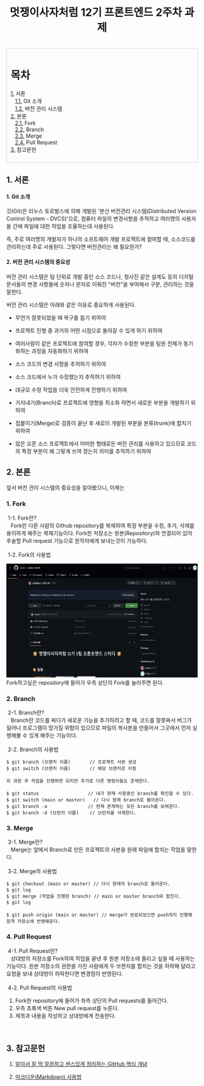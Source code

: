 # <center>멋쟁이사자처럼 12기 프론트엔드 2주차 과제</center>
<br>


<div style="border : 1px solid #ccc; padding: 10px;">

# 목차
[1.](#1-서론) 서론
<br>
&nbsp;&nbsp; [1.1.](#1-git-소개) Git 소개
<br>
&nbsp;&nbsp; [1.2.](#2-버전-관리-시스템의-중요성) 버전 관리 시스템
<br>
[2.](#2-본론) 본론
<br>
&nbsp;&nbsp; [2.1.](#1-merge) Fork
<br>
&nbsp;&nbsp; [2.2.](#2-branch) Branch
<br>
&nbsp;&nbsp; [2.3.](#3-merge) Merge
<br>
&nbsp;&nbsp; [2.4.](#4-pull-request) Pull Request
<br>
[3.](#3-참고문헌) 참고문헌
<br>

</div>

## 1. 서론

#### 1. Git 소개

깃(Git)은 리누스 토르발스에 의해 개발된 '분산 버전관리 시스템(Distributed Version Control System - DVCS)'으로, 컴퓨터 파일의 변경사항을 추적하고 여러명의 사용자들 간에 파일에 대한 작업을 조율하는데 사용된다.

즉, 주로 여러명의 개발자가 하나의 소프트웨어 개발 프로젝트에 참여할 때, 소스코드를 관리하는데 주로 사용된다. 그렇다면 버전관리는 왜 필요한가?

#### 2. 버전 관리 시스템의 중요성

버전 관리 시스템은 팀 단위로 개발 중인 소스 코드나, 청사진 같은 설계도 등의 디지털 문서들의 변경 사항들에 숫자나 문자로 이뤄진 "버전"을 부여해서 구분, 관리하는 것을 말한다.

버전 관리 시스템은 아래와 같은 이유로 중요하게 사용된다.

- 무언가 잘못되었을 때 복구를 돕기 위하여

- 프로젝트 진행 중 과거의 어떤 시점으로 돌아갈 수 있게 하기 위하여

- 여러사람이 같은 프로젝트에 참여할 경우, 각자가 수정한 부분을 팀원 전체가 동기화하는 과정을 자동화하기 위하여

- 소스 코드의 변경 사항을 추적하기 위하여

- 소스 코드에서 누가 수정했는지 추적하기 위하여

- 대규모 수정 작업을 더욱 안전하게 진행하기 위하여

- 가지내기(Branch)로 프로젝트에 영향을 최소화 하면서 새로운 부분을 개발하기 위하여

- 접붙이기(Merge)로 검증이 끝난 후 새로이 개발된 부분을 본류(trunk)에 합치기 위하여

- 많은 오픈 소스 프로젝트에서 어떠한 형태로든 버전 관리를 사용하고 있으므로 코드의 특정 부분이 왜 그렇게 쓰여 졌는지 의미를 추적하기 위하여

## 2. 본론

앞서 버전 관리 시스템의 중요성을 알아봤으니, 이제는 

### 1. Fork
&nbsp;1-1. Fork란?
<br>
&nbsp;&nbsp; Fork란 다른 사람의 Github repository를 복제하여 특정 부분을 수정, 추가, 삭제를 용이하게 해주는 복제기능이다. Fork한 저장소는 원본(Repository)와 연결되어 있어 후술할 Pull request 기능으로 원작자에게 보내는것이 가능하다.
<br><br>
&nbsp;1-2. Fork의 사용법

<img src="exFork.png" width = "600" height="300" title = "Fork 예시" alt="exFork"></img>
Fork하고싶은 repository에 들어가 우측 상단의 Fork를 눌러주면 된다.


### 2. Branch
&nbsp;2-1. Branch란?
<br>
&nbsp;&nbsp; Branch란 코드를 짜다가 새로운 기능을 추가하려고 할 때, 코드를 잘못짜서 버그가 일어나 프로그램이 망가질 위험이 있으므로 파일의 복사본을 만들어서 그곳에서 먼저 실행해볼 수 있게 해주는 기능이다.
<br><br>
&nbsp;2-2. Branch의 사용법
<br>
```
$ git branch (브랜치 이름)       // 프로젝트 사본 생성
$ git switch (브랜치 이름)       // 해당 브랜치로 이동

위 과정 후 작업을 진행하면 되지만 추가로 다른 명령어들도 존재한다.

$ git status                  // 내가 현재 사용중인 branch를 확인할 수 있다.
$ git switch (main or master)   // 다시 원래 branch로 돌아온다.
$ git branch -a               // 현재 존재하는 모든 branch를 보여준다.
$ git branch -d (브런치 이름)    // 브런치를 삭제한다.
```

### 3. Merge
&nbsp;3-1. Merge란?
<br>
&nbsp;&nbsp; Merge는 앞에서 Branch로 만든 프로젝트의 사본을 원래 파일에 합치는 작업을 말한다.
<br><br>
&nbsp;3-2. Merge의 사용법
```
$ git checkout (main or master) // 다시 원래의 branch로 돌아온다.
$ git log
$ git merge (작업을 진행한 branch) // main or master branch와 합친다.
$ git log

$ git push origin (main or master) // merge가 완료되었으면 push까지 진행해 원격 저장소에 반영해준다.
```
### 4. Pull Request
&nbsp;4-1. Pull Request란?
<br>
&nbsp;&nbsp; 상대방의 저장소를 Fork하여 작업을 끝낸 후 원본 저장소에 올리고 싶을 때 사용하는 기능이다. 원본 저장소의 권한을 가진 사람에게 두 브랜치를 합치는 것을 허락해 달라고 요청을 보내 상대방이 허락한다면 변경점이 반영된다.
<br><br>
&nbsp;4-2. Pull Request의 사용법

1. Fork한 repository에 들어가 좌측 상단의 Pull requests를 들어간다.
2. 우측 초록색 버튼 New pull request를 누른다.
3. 제목과 내용을 작성하고 상대방에게 전송한다.
<br>

## 3. 참고문헌
1. [알아서 잘 딱 깔끔하고 센스있게 정리하는 GitHub 핵심 개념](https://paullabworkspace.notion.site/GitHub-435ec8074bcf4353afb947f601a030df)

2. [마크다운(Markdown) 사용법](https://gist.github.com/ihoneymon/652be052a0727ad59601)